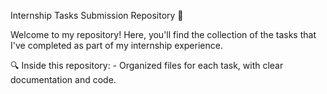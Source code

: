 Internship Tasks Submission Repository 📁

Welcome to my repository! Here, you'll find the collection of the tasks that I've completed as part of my internship experience.

🔍 Inside this repository: - Organized files for each task, with clear documentation and code. 

